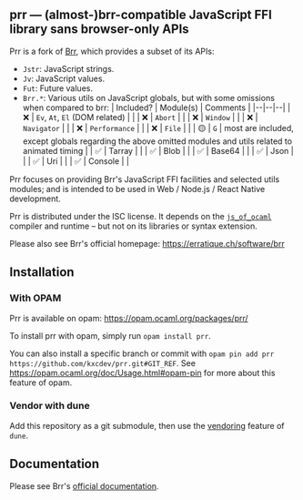 prr — (almost-)brr-compatible JavaScript FFI library sans browser-only APIs
-------------------------------------------------------------------------------

Prr is a fork of [Brr][brr], which provides a subset of its APIs:

* `Jstr`: JavaScript strings.
* `Jv`: JavaScript values.
* `Fut`: Future values.
* `Brr.*`: Various utils on JavaScript globals, but with some omissions when compared to brr:
  | Included? | Module(s) | Comments |
  |--|--|--|
  | ❌ | `Ev`, `At`, `El` (DOM related) | |
  | ❌ | `Abort` | |
  | ❌ | `Window` | |
  | ❌ | `Navigator` | |
  | ❌ | `Performance` | |
  | ❌ | `File` | |
  | 🟡 | `G` | most are included, except globals regarding the above omitted modules and utils related to animated timing |
  | ✅ | Tarray | |
  | ✅ | Blob | |
  | ✅ | Base64 | |
  | ✅ | Json | |
  | ✅ | Uri | |
  | ✅ | Console | |

Prr focuses on providing Brr's JavaScript FFI facilities and selected utils modules;
and is intended to be used in Web / Node.js / React Native development.

Prr is distributed under the ISC license. It depends on the [`js_of_ocaml`][jsoo]
compiler and runtime – but not on its libraries or syntax extension.

[brr]:  https://erratique.ch/software/brr
[jsoo]: https://ocsigen.org/js_of_ocaml

Please also see Brr's official homepage: https://erratique.ch/software/brr

## Installation

### With OPAM

Prr is available on opam: https://opam.ocaml.org/packages/prr/

To install prr with opam, simply run `opam install prr`.

You can also install a specific branch or commit with `opam pin add prr https://github.com/kxcdev/prr.git#GIT_REF`.
See https://opam.ocaml.org/doc/Usage.html#opam-pin for more about this feature of opam.

### Vendor with dune

Add this repository as a git submodule, then use the
[vendoring](https://dune.readthedocs.io/en/stable/dune-files.html#vendored-dirs-since-1-11)
feature of `dune`.

## Documentation

Please see Brr's [official documentation][doc].

[doc]: https://erratique.ch/software/brr/doc
